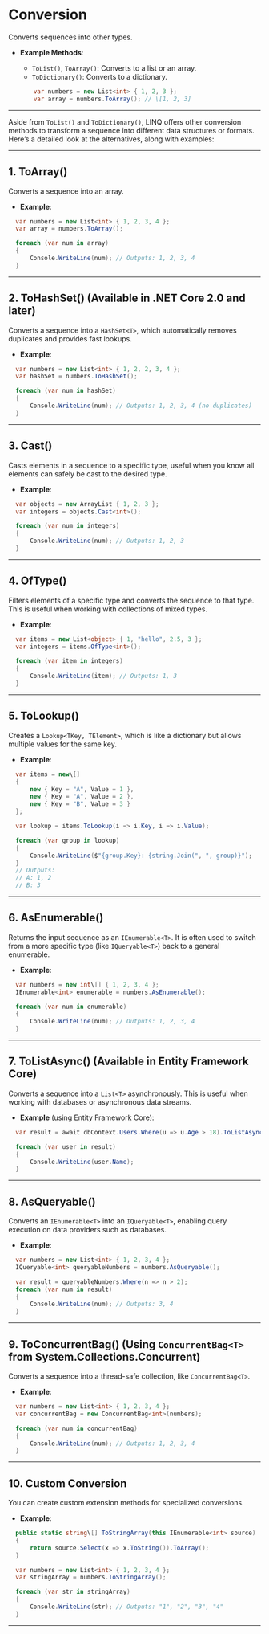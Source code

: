 
# **Conversion**

Converts sequences into other types.

* **Example Methods**:

  * `ToList()`, `ToArray()`: Converts to a list or an array.
  * `ToDictionary()`: Converts to a dictionary.

```csharp
       var numbers = new List<int> { 1, 2, 3 };
       var array = numbers.ToArray(); // \[1, 2, 3]
```

---

Aside from `ToList()` and `ToDictionary()`, LINQ offers other conversion methods to transform a sequence into different data structures or formats. Here’s a detailed look at the alternatives, along with examples:

---

## 1\. **ToArray()**

Converts a sequence into an array.

* **Example**:

```csharp
  var numbers = new List<int> { 1, 2, 3, 4 };
  var array = numbers.ToArray();

  foreach (var num in array)
  {
      Console.WriteLine(num); // Outputs: 1, 2, 3, 4
  }
  ```

---

## 2\. **ToHashSet()** (Available in .NET Core 2.0 and later)

Converts a sequence into a `HashSet<T>`, which automatically removes duplicates and provides fast lookups.

* **Example**:

```csharp
  var numbers = new List<int> { 1, 2, 2, 3, 4 };
  var hashSet = numbers.ToHashSet();

  foreach (var num in hashSet)
  {
      Console.WriteLine(num); // Outputs: 1, 2, 3, 4 (no duplicates)
  }
  ```

---

## 3\. **Cast<T>()**

Casts elements in a sequence to a specific type, useful when you know all elements can safely be cast to the desired type.

* **Example**:

```csharp
  var objects = new ArrayList { 1, 2, 3 };
  var integers = objects.Cast<int>();

  foreach (var num in integers)
  {
      Console.WriteLine(num); // Outputs: 1, 2, 3
  }
  ```

---

## 4\. **OfType<T>()**

Filters elements of a specific type and converts the sequence to that type. This is useful when working with collections of mixed types.

* **Example**:

```csharp
  var items = new List<object> { 1, "hello", 2.5, 3 };
  var integers = items.OfType<int>();

  foreach (var item in integers)
  {
      Console.WriteLine(item); // Outputs: 1, 3
  }
  ```

---

## 5\. **ToLookup()**

Creates a `Lookup<TKey, TElement>`, which is like a dictionary but allows multiple values for the same key.

* **Example**:

```csharp
  var items = new\[]
  {
      new { Key = "A", Value = 1 },
      new { Key = "A", Value = 2 },
      new { Key = "B", Value = 3 }
  };

  var lookup = items.ToLookup(i => i.Key, i => i.Value);

  foreach (var group in lookup)
  {
      Console.WriteLine($"{group.Key}: {string.Join(", ", group)}");
  }
  // Outputs:
  // A: 1, 2
  // B: 3
  ```

---

## 6\. **AsEnumerable()**

Returns the input sequence as an `IEnumerable<T>`. It is often used to switch from a more specific type (like `IQueryable<T>`) back to a general enumerable.

* **Example**:

```csharp
  var numbers = new int\[] { 1, 2, 3, 4 };
  IEnumerable<int> enumerable = numbers.AsEnumerable();

  foreach (var num in enumerable)
  {
      Console.WriteLine(num); // Outputs: 1, 2, 3, 4
  }
  ```

---

## 7\. **ToListAsync()** (Available in Entity Framework Core)

Converts a sequence into a `List<T>` asynchronously. This is useful when working with databases or asynchronous data streams.

* **Example** (using Entity Framework Core):

```csharp
  var result = await dbContext.Users.Where(u => u.Age > 18).ToListAsync();

  foreach (var user in result)
  {
      Console.WriteLine(user.Name);
  }
  ```

---

## 8\. **AsQueryable()**

Converts an `IEnumerable<T>` into an `IQueryable<T>`, enabling query execution on data providers such as databases.

* **Example**:

```csharp
  var numbers = new List<int> { 1, 2, 3, 4 };
  IQueryable<int> queryableNumbers = numbers.AsQueryable();

  var result = queryableNumbers.Where(n => n > 2);
  foreach (var num in result)
  {
      Console.WriteLine(num); // Outputs: 3, 4
  }
  ```

---

## 9\. **ToConcurrentBag()** (Using `ConcurrentBag<T>` from System.Collections.Concurrent)

Converts a sequence into a thread-safe collection, like `ConcurrentBag<T>`.

* **Example**:

```csharp
  var numbers = new List<int> { 1, 2, 3, 4 };
  var concurrentBag = new ConcurrentBag<int>(numbers);

  foreach (var num in concurrentBag)
  {
      Console.WriteLine(num); // Outputs: 1, 2, 3, 4
  }
  ```

---

## 10\. **Custom Conversion**

You can create custom extension methods for specialized conversions.

* **Example**:

```csharp
  public static string\[] ToStringArray(this IEnumerable<int> source)
  {
      return source.Select(x => x.ToString()).ToArray();
  }

  var numbers = new List<int> { 1, 2, 3, 4 };
  var stringArray = numbers.ToStringArray();

  foreach (var str in stringArray)
  {
      Console.WriteLine(str); // Outputs: "1", "2", "3", "4"
  }
  ```

---
